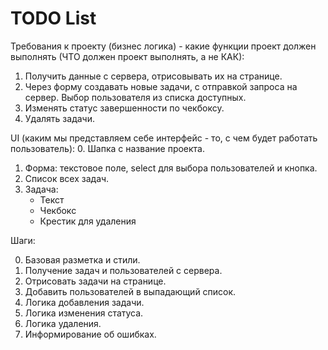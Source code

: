 # TODO List

Требования к проекту (бизнес логика) - какие функции проект должен выполнять (ЧТО должен проект выполнять, а не КАК):

1. Получить данные с сервера, отрисовывать их на странице.
2. Через форму создавать новые задачи, с отправкой запроса на сервер.
   Выбор пользователя из списка доступных.
3. Изменять статус завершенности по чекбоксу.
4. Удалять задачи.

UI (каким мы представляем себе интерфейс - то, с чем будет работать пользователь): 0. Шапка с название проекта.

1. Форма: текстовое поле, select для выбора пользователей и кнопка.
2. Список всех задач.
3. Задача:
   - Текст
   - Чекбокс
   - Крестик для удаления

Шаги:

0. Базовая разметка и стили.
1. Получение задач и пользователей с сервера.
2. Отрисовать задачи на странице.
3. Добавить пользователей в выпадающий список.
4. Логика добавления задачи.
5. Логика изменения статуса.
6. Логика удаления.
7. Информирование об ошибках.

